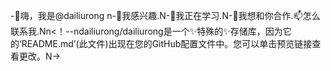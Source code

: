 -👋嗨，我是@dailiurong n-👀我感兴趣.N-🌱我正在学习.N-💞️我想和你合作.📫怎么联系我.Nn<！--ndailiurong/dailiurong是一个✨特殊的✨存储库，因为它的‘README.md’(此文件)出现在您的GitHub配置文件中。您可以单击预览链接查看更改。N->
